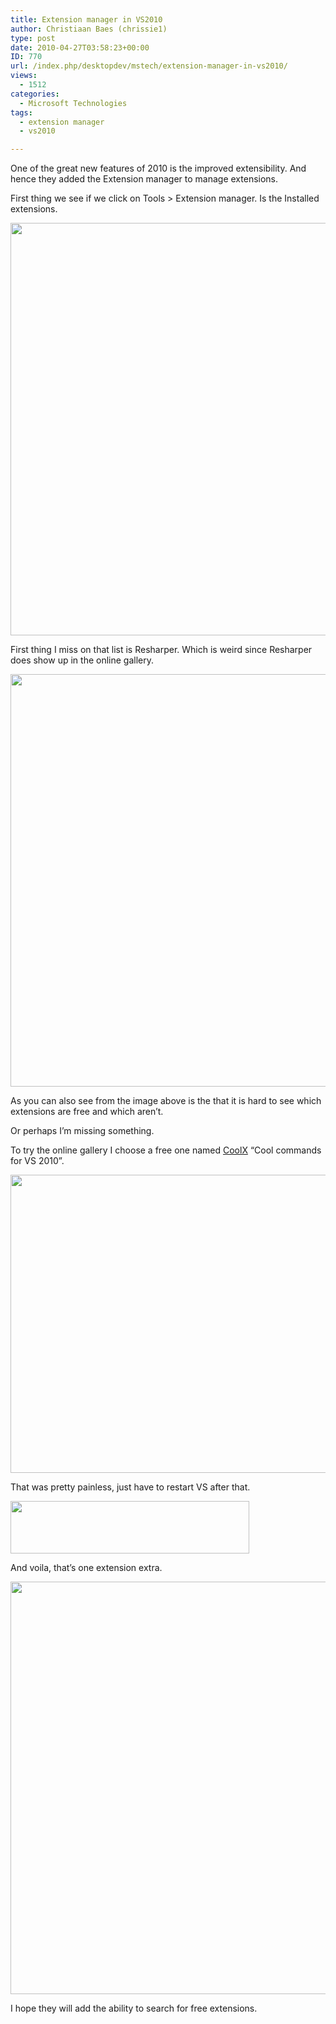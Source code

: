 ```yaml
---
title: Extension manager in VS2010
author: Christiaan Baes (chrissie1)
type: post
date: 2010-04-27T03:58:23+00:00
ID: 770
url: /index.php/desktopdev/mstech/extension-manager-in-vs2010/
views:
  - 1512
categories:
  - Microsoft Technologies
tags:
  - extension manager
  - vs2010

---
```

One of the great new features of 2010 is the improved extensibility. And hence they added the Extension manager to manage extensions.

First thing we see if we click on Tools > Extension manager. Is the Installed extensions.

<div class="image_block">
  <img src="https://lessthandot.z19.web.core.windows.net/wp-content/uploads/blogs/DesktopDev/Extensions/extension1.png" alt="" title="" width="955" height="660" />
</div>

First thing I miss on that list is Resharper. Which is weird since Resharper does show up in the online gallery.

<div class="image_block">
  <img src="https://lessthandot.z19.web.core.windows.net/wp-content/uploads/blogs/DesktopDev/Extensions/extension2.png" alt="" title="" width="955" height="660" />
</div>

<span class="MT_red">As you can also see from the image above is the that it is hard to see which extensions are free and which aren&#8217;t. </span>

Or perhaps I&#8217;m missing something.

To try the online gallery I choose a free one named [CoolX][1] &#8220;Cool commands for VS 2010&#8221;. 

<div class="image_block">
  <img src="https://lessthandot.z19.web.core.windows.net/wp-content/uploads/blogs/DesktopDev/Extensions/extension3.png" alt="" title="" width="510" height="477" />
</div>

That was pretty painless, just have to restart VS after that.

<div class="image_block">
  <img src="https://lessthandot.z19.web.core.windows.net/wp-content/uploads/blogs/DesktopDev/Extensions/extension5.png" alt="" title="" width="382" height="84" />
</div>

And voila, that&#8217;s one extension extra.

<div class="image_block">
  <img src="https://lessthandot.z19.web.core.windows.net/wp-content/uploads/blogs/DesktopDev/Extensions/extension4.png" alt="" title="" width="955" height="660" />
</div>

I hope they will add the ability to search for free extensions.

 [1]: http://coolcommands.net